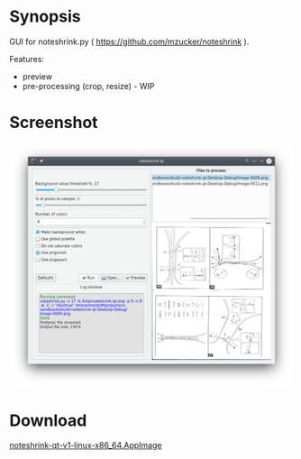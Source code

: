Synopsis
=========

GUI for noteshrink.py ( https://github.com/mzucker/noteshrink ).

Features:
 * preview
 * pre-processing (crop, resize) - WIP

Screenshot
==========

![Screenshot](https://github.com/clapautius/noteshrink-qt/blob/master/doc/noteshrink-qt-screenshot.png)

Download
========

[noteshrink-qt-v1-linux-x86_64.AppImage](https://github.com/clapautius/noteshrink-qt/releases/download/v1/noteshrink-qt-v1-x86_64.AppImage)

